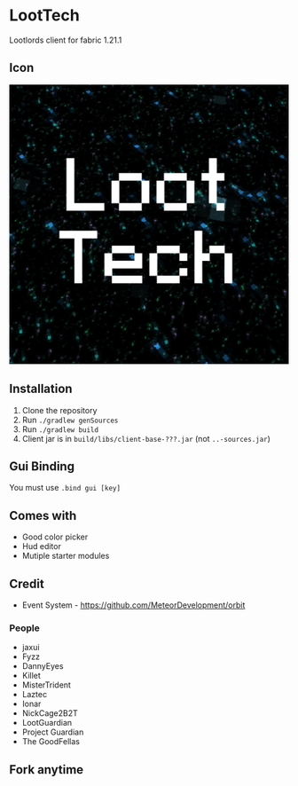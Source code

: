 # LootTech
Lootlords client for fabric 1.21.1
## Icon
![gui](src/main/resources/assets/loottech/icon.png)
## Installation
1. Clone the repository
2. Run `./gradlew genSources`
3. Run `./gradlew build`
4. Client jar is in `build/libs/client-base-???.jar` (not `..-sources.jar`)

## Gui Binding
You must use `.bind gui [key]`

## Comes with
* Good color picker 
* Hud editor
* Mutiple starter modules

## Credit
* Event System - https://github.com/MeteorDevelopment/orbit
### People
* jaxui
* Fyzz
* DannyEyes
* Killet
* MisterTrident
* Laztec
* Ionar
* NickCage2B2T
* LootGuardian
* Project Guardian
* The GoodFellas

## Fork anytime
